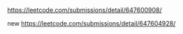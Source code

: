 https://leetcode.com/submissions/detail/647600908/

new
https://leetcode.com/submissions/detail/647604928/
